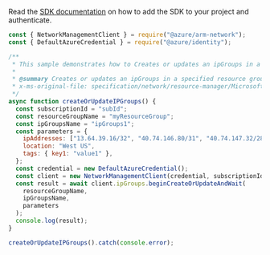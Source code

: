 Read the [SDK documentation](https://github.com/Azure/azure-sdk-for-js/blob/%40azure%2Farm-network_27.0.0/sdk/network/arm-network/README.md) on how to add the SDK to your project and authenticate.

```javascript
const { NetworkManagementClient } = require("@azure/arm-network");
const { DefaultAzureCredential } = require("@azure/identity");

/**
 * This sample demonstrates how to Creates or updates an ipGroups in a specified resource group.
 *
 * @summary Creates or updates an ipGroups in a specified resource group.
 * x-ms-original-file: specification/network/resource-manager/Microsoft.Network/stable/2021-05-01/examples/IpGroupsCreate.json
 */
async function createOrUpdateIPGroups() {
  const subscriptionId = "subId";
  const resourceGroupName = "myResourceGroup";
  const ipGroupsName = "ipGroups1";
  const parameters = {
    ipAddresses: ["13.64.39.16/32", "40.74.146.80/31", "40.74.147.32/28"],
    location: "West US",
    tags: { key1: "value1" },
  };
  const credential = new DefaultAzureCredential();
  const client = new NetworkManagementClient(credential, subscriptionId);
  const result = await client.ipGroups.beginCreateOrUpdateAndWait(
    resourceGroupName,
    ipGroupsName,
    parameters
  );
  console.log(result);
}

createOrUpdateIPGroups().catch(console.error);
```
